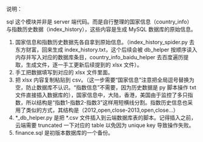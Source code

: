 

说明：

sql 这个模块并非是 server 端代码。而是自行整理的国家信息（country_info）与指数历史数据（index_history），这些内容是生成 MySQL 数据库的原始信息。

1. 国家信息和指数历史数据先各自拿到原始信息。（index_history_spider.py 去东方财富，回来生成 index_history.txt，这个后续会被 db_helper 按顺序读入内存并写入对应的数据库条目，country_info_baidu_helper 去百度遍历提取，生成文件，逐一手工更新后续提到的 xlsx 文件）。
2. 手工把数据填写到对应的 xlsx 文件里面。
3. 把 xlsx 内容复制粘贴到 csv。（这一步需要“国家信息”注意把全局逗号替换为空，防止数据库不认识。“指数信息”不需要，因为历史数据是 py 脚本操作 txt 文件直接插入数据库的），国家信息中，大陆，香港，美国由于监控了多只指数，所以结构是“指数1-指数2-指数3”这样用短横线分割。指数历史信息也采用了类似的方式，其结构是（2012,open,close-2013,open,close...）
4. *_db_helper.py 是把 *.csv 文件插入到云端数据库表的脚本。记得插入之前，云端需要 truncated 一下对应的 table 以免因为 unique key 导致操作失败。
5. finance.sql 是初版本数据库的一个备份。